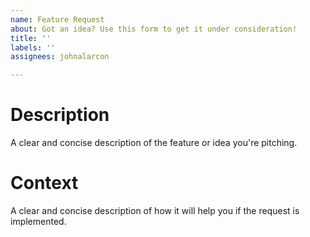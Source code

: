 ```yaml
---
name: Feature Request
about: Got an idea? Use this form to get it under consideration!
title: ''
labels: ''
assignees: johnalarcon

---
```


# Description
A clear and concise description of the feature or idea you're pitching.

# Context
A clear and concise description of how it will help you if the request is implemented.
